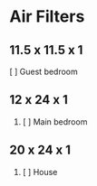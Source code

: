 # Air Filters

## 11.5 x 11.5 x 1

[ ] Guest bedroom

## 12 x 24 x 1

1. [ ] Main bedroom

## 20 x 24 x 1

1. [ ] House
